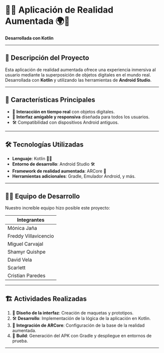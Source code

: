 # 📱✨ Aplicación de Realidad Aumentada 🌍🚀  
**Desarrollada con Kotlin**  

---

## 📖 **Descripción del Proyecto**  
Esta aplicación de realidad aumentada ofrece una experiencia inmersiva al usuario mediante la superposición de objetos digitales en el mundo real. Desarrollada con **Kotlin** y utilizando las herramientas de **Android Studio**.  

---

## 🚀 **Características Principales**  
- 🌟 **Interacción en tiempo real** con objetos digitales.   
- 📱 **Interfaz amigable y responsiva** diseñada para todos los usuarios.  
- 🛠️ Compatibilidad con dispositivos Android antiguos.  

---

## 🛠️ **Tecnologías Utilizadas**  
- **Lenguaje**: Kotlin 🧑‍💻  
- **Entorno de desarrollo**: Android Studio 🛠️  
- **Framework de realidad aumentada**: ARCore 🌟  
- **Herramientas adicionales**: Gradle, Emulador Android, y más.  

---

## 👩‍💻 **Equipo de Desarrollo**  
Nuestro increíble equipo hizo posible este proyecto:  

| **Integrantes**         |  
|-------------------------|
| Mónica Jaña            |  
| Freddy Villavicencio   | 
| Miguel Carvajal        | 
| Shamyr Quishpe         | 
| David Vela             | 
| Scarlett               | 
| Cristian Paredes       | 

---

## 🏗️ **Actividades Realizadas**   
1. 📐 **Diseño de la interfaz**: Creación de maquetas y prototipos.  
2. 🛠️ **Desarrollo**: Implementación de la lógica de la aplicación en Kotlin.
3. 🔗 **Integración de ARCore**: Configuración de la base de la realidad aumentada.   
4. 🚀 **Build**: Generación del APK con Gradle y despliegue en entornos de prueba.  

---
